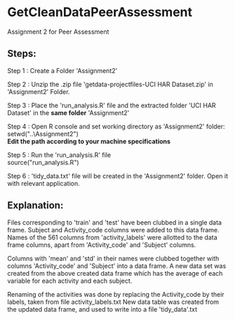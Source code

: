 GetCleanDataPeerAssessment
==========================

Assignment 2 for Peer Assessment

Steps:
------

Step 1 : Create a Folder 'Assignment2'

Step 2 : Unzip the .zip file 'getdata-projectfiles-UCI HAR Dataset.zip' in 'Assignment2' Folder.

Step 3 : Place the 'run_analysis.R' file and the extracted folder 'UCI HAR Dataset' in the **same folder** 'Assignment2'

Step 4 : Open R console and set working directory as 'Assignment2' folder:
		 setwd("..\\Assignment2")		
		 **Edit the path according to your machine specifications**
		
Step 5 : Run the 'run_analysis.R' file	
		 source("run_analysis.R")

Step 6 : 'tidy_data.txt' file will be created in the 'Assignment2' folder.  Open it with relevant application.


Explanation:
-----------
Files corresponding to 'train' and 'test' have been clubbed in a single data frame.
Subject and Activity_code columns were added to this data frame.
Names of the 561 columns from 'activity_labels' were allotted to the data frame columns, apart from 'Activity_code' and 'Subject' columns.

Columns with 'mean' and 'std' in their names were clubbed together with columns 'Activity_code' and 'Subject' into a data frame.
A new data set was created from the above created data frame which has the average of each variable for each activity and each subject.

Renaming of the activities was done by replacing the Activity_code by their labels, taken from file activity_labels.txt
New data table was created from the updated data frame, and used to write into a file 'tidy_data'.txt

